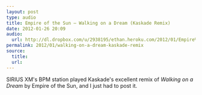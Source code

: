 ```yaml
---
layout: post
type: audio
title: Empire of the Sun — Walking on a Dream (Kaskade Remix)
date: 2012-01-26 20:09
audio: 
  url: http://dl.dropbox.com/u/2938195/ethan.heroku.com/2012/01/Empire%20of%20the%20Sun%20-%20Walking%20On%20A%20Dream%20%28Kaskade%20Remix%29.mp3
permalink: 2012/01/walking-on-a-dream-kaskade-remix
source: 
  title: 
  url: 
---
```


SIRIUS XM's BPM station played Kaskade's excellent remix of _Walking on a Dream_ by Empire of the Sun, and I just had to post it.

